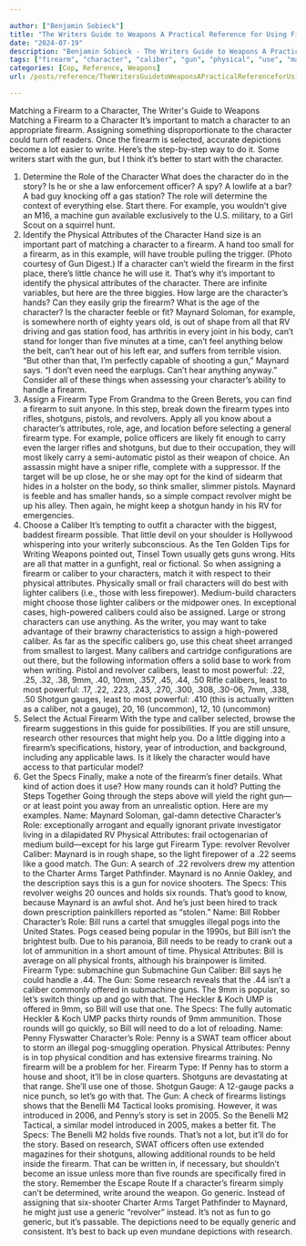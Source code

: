 ```yaml
---

author: ["Benjamin Sobieck"]
title: "The Writers Guide to Weapons A Practical Reference for Using Firearms and Knives in Fiction - N55868"
date: "2024-07-19"
description: "Benjamin Sobieck - The Writers Guide to Weapons A Practical Reference for Using Firearms and Knives in Fiction"
tags: ["firearm", "character", "caliber", "gun", "physical", "use", "maynard", "revolver", "bill", "attribute", "type", "shotgun", "round", "role", "might", "go", "example", "penny", "weapon", "lot", "story", "officer", "hand", "need", "rifle"]
categories: [Cop, Reference, Weapons]
url: /posts/reference/TheWritersGuidetoWeaponsAPracticalReferenceforUsingFirearmsandKnivesinFiction-n55868

---
```



Matching a Firearm to a Character, The Writer's Guide to Weapons
Matching a Firearm to a Character
It’s important to match a character to an appropriate firearm. Assigning something disproportionate to the character could turn off readers. Once the firearm is selected, accurate depictions become a lot easier to write.
Here’s the step-by-step way to do it. Some writers start with the gun, but I think it’s better to start with the character.
1. Determine the Role of the Character
What does the character do in the story? Is he or she a law enforcement officer? A spy? A lowlife at a bar? A bad guy knocking off a gas station?
The role will determine the context of everything else. Start there. For example, you wouldn’t give an M16, a machine gun available exclusively to the U.S. military, to a Girl Scout on a squirrel hunt.
2. Identify the Physical Attributes of the Character
Hand size is an important part of matching a character to a firearm. A hand too small for a firearm, as in this example, will have trouble pulling the trigger. (Photo courtesy of Gun Digest.)
If a character can’t wield the firearm in the first place, there’s little chance he will use it. That’s why it’s important to identify the physical attributes of the character.
There are infinite variables, but here are the three biggies.
How large are the character’s hands? Can they easily grip the firearm?
What is the age of the character?
Is the character feeble or fit?
Maynard Soloman, for example, is somewhere north of eighty years old, is out of shape from all that RV driving and gas station food, has arthritis in every joint in his body, can’t stand for longer than five minutes at a time, can’t feel anything below the belt, can’t hear out of his left ear, and suffers from terrible vision.
“But other than that, I’m perfectly capable of shooting a gun,” Maynard says. “I don’t even need the earplugs. Can’t hear anything anyway.”
Consider all of these things when assessing your character’s ability to handle a firearm.
3. Assign a Firearm Type
From Grandma to the Green Berets, you can find a firearm to suit anyone. In this step, break down the firearm types into rifles, shotguns, pistols, and revolvers. Apply all you know about a character’s attributes, role, age, and location before selecting a general firearm type.
For example, police officers are likely fit enough to carry even the larger rifles and shotguns, but due to their occupation, they will most likely carry a semi-automatic pistol as their weapon of choice.
An assassin might have a sniper rifle, complete with a suppressor. If the target will be up close, he or she may opt for the kind of sidearm that hides in a holster on the body, so think smaller, slimmer pistols.
Maynard is feeble and has smaller hands, so a simple compact revolver might be up his alley. Then again, he might keep a shotgun handy in his RV for emergencies.
4. Choose a Caliber
It’s tempting to outfit a character with the biggest, baddest firearm possible. That little devil on your shoulder is Hollywood whispering into your writerly subconscious. As the Ten Golden Tips for Writing Weapons pointed out, Tinsel Town usually gets guns wrong.
Hits are all that matter in a gunfight, real or fictional. So when assigning a firearm or caliber to your characters, match it with respect to their physical attributes.
Physically small or frail characters will do best with lighter calibers (i.e., those with less firepower).
Medium-build characters might choose those lighter calibers or the midpower ones. In exceptional cases, high-powered calibers could also be assigned.
Large or strong characters can use anything. As the writer, you may want to take advantage of their brawny characteristics to assign a high-powered caliber.
As far as the specific calibers go, use this cheat sheet arranged from smallest to largest. Many calibers and cartridge configurations are out there, but the following information offers a solid base to work from when writing.
Pistol and revolver calibers, least to most powerful: .22, .25, .32, .38, 9mm, .40, 10mm, .357, .45, .44, .50
Rifle calibers, least to most powerful: .17, .22, .223, .243, .270, .300, .308, .30-06, 7mm, .338, .50
Shotgun gauges, least to most powerful: .410 (this is actually written as a caliber, not a gauge), 20, 16 (uncommon), 12, 10 (uncommon)
5. Select the Actual Firearm
With the type and caliber selected, browse the firearm suggestions in this guide for possibilities. If you are still unsure, research other resources that might help you.
Do a little digging into a firearm’s specifications, history, year of introduction, and background, including any applicable laws. Is it likely the character would have access to that particular model?
6. Get the Specs
Finally, make a note of the firearm’s finer details. What kind of action does it use? How many rounds can it hold?
Putting the Steps Together
Going through the steps above will yield the right gun—or at least point you away from an unrealistic option. Here are my examples.
Name: Maynard Soloman, gal-damn detective
Character’s Role: exceptionally arrogant and equally ignorant private investigator living in a dilapidated RV
Physical Attributes: frail octogenarian of medium build—except for his large gut
Firearm Type: revolver
Revolver Caliber: Maynard is in rough shape, so the light firepower of a .22 seems like a good match.
The Gun: A search of .22 revolvers drew my attention to the Charter Arms Target Pathfinder. Maynard is no Annie Oakley, and the description says this is a gun for novice shooters.
The Specs: This revolver weighs 20 ounces and holds six rounds. That’s good to know, because Maynard is an awful shot. And he’s just been hired to track down prescription painkillers reported as “stolen.”
Name: Bill Robber
Character’s Role: Bill runs a cartel that smuggles illegal pogs into the United States. Pogs ceased being popular in the 1990s, but Bill isn’t the brightest bulb. Due to his paranoia, Bill needs to be ready to crank out a lot of ammunition in a short amount of time.
Physical Attributes: Bill is average on all physical fronts, although his brainpower is limited.
Firearm Type: submachine gun
Submachine Gun Caliber: Bill says he could handle a .44.
The Gun: Some research reveals that the .44 isn’t a caliber commonly offered in submachine guns. The 9mm is popular, so let’s switch things up and go with that. The Heckler & Koch UMP is offered in 9mm, so Bill will use that one.
The Specs: The fully automatic Heckler & Koch UMP packs thirty rounds of 9mm ammunition. Those rounds will go quickly, so Bill will need to do a lot of reloading.
Name: Penny Flyswatter
Character’s Role: Penny is a SWAT team officer about to storm an illegal pog-smuggling operation.
Physical Attributes: Penny is in top physical condition and has extensive firearms training. No firearm will be a problem for her.
Firearm Type: If Penny has to storm a house and shoot, it’ll be in close quarters. Shotguns are devastating at that range. She’ll use one of those.
Shotgun Gauge: A 12-gauge packs a nice punch, so let’s go with that.
The Gun: A check of firearms listings shows that the Benelli M4 Tactical looks promising. However, it was introduced in 2006, and Penny’s story is set in 2005. So the Benelli M2 Tactical, a similar model introduced in 2005, makes a better fit.
The Specs: The Benelli M2 holds five rounds. That’s not a lot, but it’ll do for the story. Based on research, SWAT officers often use extended magazines for their shotguns, allowing additional rounds to be held inside the firearm. That can be written in, if necessary, but shouldn’t become an issue unless more than five rounds are specifically fired in the story.
Remember the Escape Route
If a character’s firearm simply can’t be determined, write around the weapon. Go generic.
Instead of assigning that six-shooter Charter Arms Target Pathfinder to Maynard, he might just use a generic “revolver” instead. It’s not as fun to go generic, but it’s passable. The depictions need to be equally generic and consistent. It’s best to back up even mundane depictions with research.
